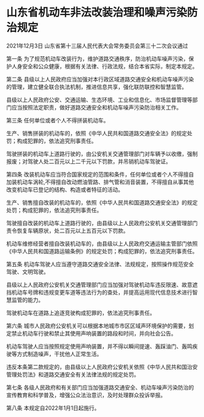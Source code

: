 # 山东省机动车非法改装治理和噪声污染防治规定

2021年12月3日 山东省第十三届人民代表大会常务委员会第三十二次会议通过

<!-- INFO END -->

第一条 为了规范机动车改装行为，维护道路交通秩序，防治机动车噪声污染，保护人身安全和公众健康，根据有关法律、行政法规，结合本省实际，制定本规定。

第二条 县级以上人民政府应当加强对本行政区域道路交通安全和机动车噪声污染的管理，建立健全联合执法机制，推进信息共享，强化联防联控和智慧监管。

县级以上人民政府公安、交通运输、生态环境、工业和信息化、市场监督管理等部门应当按照法定职责，做好道路交通安全和机动车噪声污染防治相关工作。

第三条 任何单位或者个人不得拼装机动车。

生产、销售拼装的机动车的，依照《中华人民共和国道路交通安全法》的规定处罚；构成犯罪的，依法追究刑事责任。

驾驶拼装的机动车上道路行驶的，由公安机关交通管理部门对车辆予以收缴，强制报废；对驾驶人处二百元以上二千元以下罚款，并吊销机动车驾驶证。

第四条 改装机动车应当符合国家规定的范围和条件，任何单位或者个人不得擅自加装机动车涡轮,不得擅自改动燃油管路、排气管和消音装置，不得擅自从事其他改变机动车已登记的结构、构造或者特征的活动。

生产、销售擅自改装的机动车的，依照《中华人民共和国道路交通安全法》的规定处罚；构成犯罪的，依法追究刑事责任。

驾驶擅自改装的机动车上道路行驶的，由县级以上人民政府公安机关交通管理部门责令恢复车辆原状，处二百元以上五百元以下罚款。

机动车维修经营者擅自改装机动车的，由县级以上人民政府交通运输主管部门依照《中华人民共和国道路运输条例》的规定处罚；构成犯罪的，依法追究刑事责任。

第五条 机动车驾驶人应当遵守道路交通安全法律、法规规定，按照操作规范安全驾驶、文明驾驶。

县级以上人民政府公安机关交通管理部门应当加强对驾驶机动车违反限速、故意遮挡机动车号牌和违规变更车道等违法行为的查处，并提高运用现代信息技术进行智慧监管的能力。

驾驶机动车在道路上追逐竞驶构成犯罪的，依法追究刑事责任。

第六条 城市人民政府公安机关可以根据本地城市市区区域声环境保护的需要，划定禁止机动车行驶和禁止其使用声响装置的路段和时间，并向社会公告。

机动车驾驶人应当按照规定使用声响装置，并不得以瞬间提速、轰踩油门、轰鸣疾驶等方式制造噪声，干扰他人正常生活。

违反本条第二款规定的，由县级以上人民政府公安机关依照《中华人民共和国治安管理处罚法》和道路交通安全有关法律法规的规定处罚。

第七条 各级人民政府和有关部门应当加强道路交通安全、机动车噪声污染防治的宣传教育和科学普及，增强公众法治意识，及时处理群众投诉举报。

第八条 本规定自2022年1月1日起施行。

